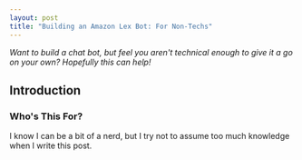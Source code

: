 ```yaml
---
layout: post
title: "Building an Amazon Lex Bot: For Non-Techs"
---
```


_Want to build a chat bot, but feel you aren't technical enough to give it a go on your own? Hopefully this can help!_

## Introduction

### Who's This For?

I know I can be a bit of a nerd, but I try not to assume too much knowledge when I write this post. 